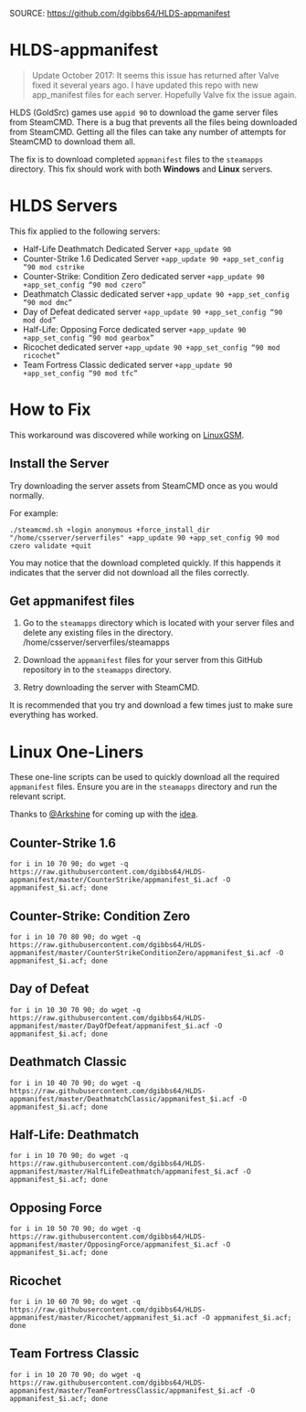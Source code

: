 SOURCE: https://github.com/dgibbs64/HLDS-appmanifest

# HLDS-appmanifest
> Update October 2017:  It seems this issue has returned after Valve fixed it several years ago. I have updated this repo with new app_manifest files for each server. Hopefully Valve fix the issue again.

HLDS (GoldSrc) games use `appid 90` to download the game server files from SteamCMD.
There is a bug that prevents all the files being downloaded from SteamCMD.
Getting all the files can take any number of attempts for SteamCMD to download them all.

The fix is to download completed `appmanifest` files to the `steamapps` directory.
This fix should work with both **Windows** and **Linux** servers.

# HLDS Servers

This fix applied to the following servers:

 - Half-Life Deathmatch Dedicated Server `+app_update 90`
 - Counter-Strike 1.6  Dedicated Server `+app_update 90 +app_set_config “90 mod cstrike`
 - Counter-Strike: Condition Zero dedicated server	`+app_update 90 +app_set_config “90 mod czero”`
 - Deathmatch Classic dedicated server	`+app_update 90 +app_set_config “90 mod dmc”`
 - Day of Defeat dedicated server	`+app_update 90 +app_set_config “90 mod dod”`
 - Half-Life: Opposing Force dedicated server	`+app_update 90 +app_set_config “90 mod gearbox”`
 - Ricochet dedicated server `+app_update 90 +app_set_config “90 mod ricochet”`
 - Team Fortress Classic dedicated server `+app_update 90 +app_set_config “90 mod tfc”`

How to Fix
=========

This workaround was discovered while working on [LinuxGSM](https://gameservermanagers.com).

## Install the Server

Try downloading the server assets from SteamCMD once as you would normally.

For example:

    ./steamcmd.sh +login anonymous +force_install_dir "/home/csserver/serverfiles" +app_update 90 +app_set_config 90 mod czero validate +quit

You may notice that the download completed quickly. If this happends it indicates that the server did not download all the files correctly.

## Get appmanifest files
1. Go to the `steamapps` directory which is located with your server files and delete any existing files in the directory.
    /home/csserver/serverfiles/steamapps

2. Download the `appmanifest` files for your server from this GitHub repository in to the `steamapps` directory.

3. Retry downloading the server with SteamCMD.

It is recommended that you try and download a few times just to make sure everything has worked.

# Linux One-Liners
These one-line scripts can be used to quickly download all the required `appmanifest` files. Ensure you are in the `steamapps` directory and run the relevant script.

Thanks to [@Arkshine](https://github.com/Arkshine) for coming up with the [idea](https://github.com/Arkshine/hlds-appmanifest/).

## Counter-Strike 1.6
    for i in 10 70 90; do wget -q https://raw.githubusercontent.com/dgibbs64/HLDS-appmanifest/master/CounterStrike/appmanifest_$i.acf -O appmanifest_$i.acf; done

## Counter-Strike: Condition Zero
    for i in 10 70 80 90; do wget -q https://raw.githubusercontent.com/dgibbs64/HLDS-appmanifest/master/CounterStrikeConditionZero/appmanifest_$i.acf -O appmanifest_$i.acf; done

## Day of Defeat
    for i in 10 30 70 90; do wget -q https://raw.githubusercontent.com/dgibbs64/HLDS-appmanifest/master/DayOfDefeat/appmanifest_$i.acf -O appmanifest_$i.acf; done

## Deathmatch Classic
    for i in 10 40 70 90; do wget -q https://raw.githubusercontent.com/dgibbs64/HLDS-appmanifest/master/DeathmatchClassic/appmanifest_$i.acf -O appmanifest_$i.acf; done

## Half-Life: Deathmatch
    for i in 10 70 90; do wget -q https://raw.githubusercontent.com/dgibbs64/HLDS-appmanifest/master/HalfLifeDeathmatch/appmanifest_$i.acf -O appmanifest_$i.acf; done

## Opposing Force
    for i in 10 50 70 90; do wget -q https://raw.githubusercontent.com/dgibbs64/HLDS-appmanifest/master/OpposingForce/appmanifest_$i.acf -O appmanifest_$i.acf; done

## Ricochet
    for i in 10 60 70 90; do wget -q https://raw.githubusercontent.com/dgibbs64/HLDS-appmanifest/master/Ricochet/appmanifest_$i.acf -O appmanifest_$i.acf; done

## Team Fortress Classic
    for i in 10 20 70 90; do wget -q https://raw.githubusercontent.com/dgibbs64/HLDS-appmanifest/master/TeamFortressClassic/appmanifest_$i.acf -O appmanifest_$i.acf; done
